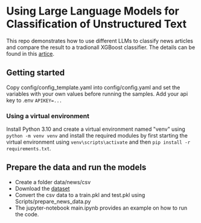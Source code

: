 # Using Large Language Models for Classification of Unstructured Text
This repo demonstrates how to use different LLMs to classify news articles and compare the result to a tradionall XGBoost classifier. The details can be found in this [artice](https://medium.com/).

## Getting started

Copy config/config_template.yaml into config/config.yaml and set the variables with your own values before running the samples.
Add your api key to .env `APIKEY=...`

### Using a virtual environment

Install Python 3.10 and create a virtual environment named "venv" using
`python -m venv venv`
and install the required modules by first starting the virtual environment using
`venv\scripts\activate`
and then
`pip install -r requirements.txt`.

## Prepare the data and run the models
* Create a folder data/news/csv
* Download the [dataset](https://www.kaggle.com/datasets/banuprakashv/news-articles-classification-dataset-for-nlp-and-ml)
* Convert the csv data to a train.pkl and test.pkl using Scripts/prepare_news_data.py
* The jupyter-notebook main.ipynb provides an example on how to run the code.



